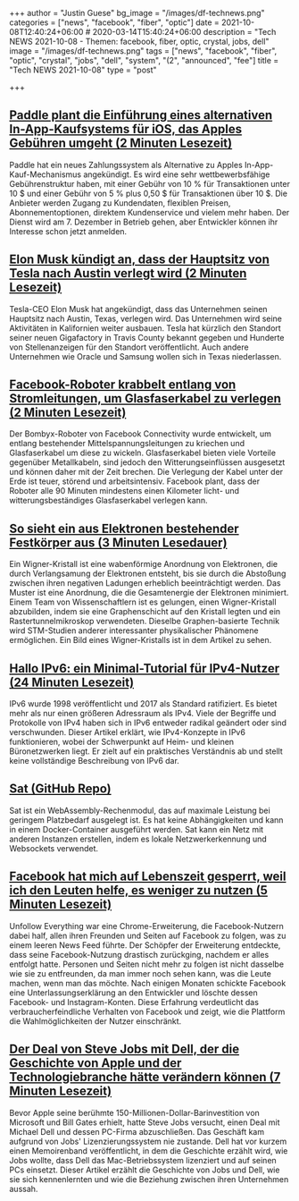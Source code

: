 +++
author = "Justin Guese"
bg_image = "/images/df-technews.png"
categories = ["news", "facebook", "fiber", "optic"]
date = 2021-10-08T12:40:24+06:00 # 2020-03-14T15:40:24+06:00
description = "Tech NEWS 2021-10-08 - Themen: facebook, fiber, optic, crystal, jobs, dell"
image = "/images/df-technews.png"
tags = ["news", "facebook", "fiber", "optic", "crystal", "jobs", "dell", "system", "(2", "announced", "fee"]
title = "Tech NEWS 2021-10-08"
type = "post"

+++

## [Paddle plant die Einführung eines alternativen In-App-Kaufsystems für iOS, das Apples Gebühren umgeht (2 Minuten Lesezeit)](https://www.macrumors.com/2021/10/07/paddle-plans-alternative-in-app-purchase-system/)

 Paddle hat ein neues Zahlungssystem als Alternative zu Apples In-App-Kauf-Mechanismus angekündigt. Es wird eine sehr wettbewerbsfähige Gebührenstruktur haben, mit einer Gebühr von 10 % für Transaktionen unter 10 $ und einer Gebühr von 5 % plus 0,50 $ für Transaktionen über 10 $. Die Anbieter werden Zugang zu Kundendaten, flexiblen Preisen, Abonnementoptionen, direktem Kundenservice und vielem mehr haben. Der Dienst wird am 7. Dezember in Betrieb gehen, aber Entwickler können ihr Interesse schon jetzt anmelden.

## [Elon Musk kündigt an, dass der Hauptsitz von Tesla nach Austin verlegt wird (2 Minuten Lesezeit)](https://www.kxan.com/news/business/elon-musk-announces-teslas-headquarters-will-move-to-austin/)

 Tesla-CEO Elon Musk hat angekündigt, dass das Unternehmen seinen Hauptsitz nach Austin, Texas, verlegen wird. Das Unternehmen wird seine Aktivitäten in Kalifornien weiter ausbauen. Tesla hat kürzlich den Standort seiner neuen Gigafactory in Travis County bekannt gegeben und Hunderte von Stellenanzeigen für den Standort veröffentlicht. Auch andere Unternehmen wie Oracle und Samsung wollen sich in Texas niederlassen.

## [Facebook-Roboter krabbelt entlang von Stromleitungen, um Glasfaserkabel zu verlegen (2 Minuten Lesezeit)](https://newatlas.com/robotics/bombyx-facebook-robot-power-lines-fiber-optic-cable/)

 Der Bombyx-Roboter von Facebook Connectivity wurde entwickelt, um entlang bestehender Mittelspannungsleitungen zu kriechen und Glasfaserkabel um diese zu wickeln. Glasfaserkabel bieten viele Vorteile gegenüber Metallkabeln, sind jedoch den Witterungseinflüssen ausgesetzt und können daher mit der Zeit brechen. Die Verlegung der Kabel unter der Erde ist teuer, störend und arbeitsintensiv. Facebook plant, dass der Roboter alle 90 Minuten mindestens einen Kilometer licht- und witterungsbeständiges Glasfaserkabel verlegen kann.

## [So sieht ein aus Elektronen bestehender Festkörper aus (3 Minuten Lesedauer)](https://www.nature.com/articles/d41586-021-02657-6)

 Ein Wigner-Kristall ist eine wabenförmige Anordnung von Elektronen, die durch Verlangsamung der Elektronen entsteht, bis sie durch die Abstoßung zwischen ihren negativen Ladungen erheblich beeinträchtigt werden. Das Muster ist eine Anordnung, die die Gesamtenergie der Elektronen minimiert. Einem Team von Wissenschaftlern ist es gelungen, einen Wigner-Kristall abzubilden, indem sie eine Graphenschicht auf den Kristall legten und ein Rastertunnelmikroskop verwendeten. Dieselbe Graphen-basierte Technik wird STM-Studien anderer interessanter physikalischer Phänomene ermöglichen. Ein Bild eines Wigner-Kristalls ist in dem Artikel zu sehen.

## [Hallo IPv6: ein Minimal-Tutorial für IPv4-Nutzer (24 Minuten Lesezeit)](https://metebalci.com/blog/hello-ipv6/)

 IPv6 wurde 1998 veröffentlicht und 2017 als Standard ratifiziert. Es bietet mehr als nur einen größeren Adressraum als IPv4. Viele der Begriffe und Protokolle von IPv4 haben sich in IPv6 entweder radikal geändert oder sind verschwunden. Dieser Artikel erklärt, wie IPv4-Konzepte in IPv6 funktionieren, wobei der Schwerpunkt auf Heim- und kleinen Büronetzwerken liegt. Er zielt auf ein praktisches Verständnis ab und stellt keine vollständige Beschreibung von IPv6 dar.

## [Sat (GitHub Repo)](https://github.com/suborbital/sat)

 Sat ist ein WebAssembly-Rechenmodul, das auf maximale Leistung bei geringem Platzbedarf ausgelegt ist. Es hat keine Abhängigkeiten und kann in einem Docker-Container ausgeführt werden. Sat kann ein Netz mit anderen Instanzen erstellen, indem es lokale Netzwerkerkennung und Websockets verwendet.

## [Facebook hat mich auf Lebenszeit gesperrt, weil ich den Leuten helfe, es weniger zu nutzen (5 Minuten Lesezeit)](https://slate.com/technology/2021/10/facebook-unfollow-everything-cease-desist.html)

 Unfollow Everything war eine Chrome-Erweiterung, die Facebook-Nutzern dabei half, allen ihren Freunden und Seiten auf Facebook zu folgen, was zu einem leeren News Feed führte. Der Schöpfer der Erweiterung entdeckte, dass seine Facebook-Nutzung drastisch zurückging, nachdem er alles entfolgt hatte. Personen und Seiten nicht mehr zu folgen ist nicht dasselbe wie sie zu entfreunden, da man immer noch sehen kann, was die Leute machen, wenn man das möchte. Nach einigen Monaten schickte Facebook eine Unterlassungserklärung an den Entwickler und löschte dessen Facebook- und Instagram-Konten. Diese Erfahrung verdeutlicht das verbraucherfeindliche Verhalten von Facebook und zeigt, wie die Plattform die Wahlmöglichkeiten der Nutzer einschränkt.

## [Der Deal von Steve Jobs mit Dell, der die Geschichte von Apple und der Technologiebranche hätte verändern können (7 Minuten Lesezeit)](https://www.cnet.com/tech/computing/the-steve-jobs-deal-with-dell-that-could-have-changed-apple-and-tech-history/)

 Bevor Apple seine berühmte 150-Millionen-Dollar-Barinvestition von Microsoft und Bill Gates erhielt, hatte Steve Jobs versucht, einen Deal mit Michael Dell und dessen PC-Firma abzuschließen. Das Geschäft kam aufgrund von Jobs' Lizenzierungssystem nie zustande. Dell hat vor kurzem einen Memoirenband veröffentlicht, in dem die Geschichte erzählt wird, wie Jobs wollte, dass Dell das Mac-Betriebssystem lizenziert und auf seinen PCs einsetzt. Dieser Artikel erzählt die Geschichte von Jobs und Dell, wie sie sich kennenlernten und wie die Beziehung zwischen ihren Unternehmen aussah.

